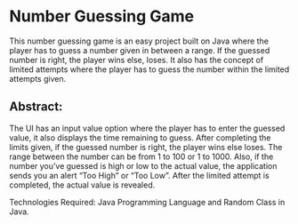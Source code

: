 # Number Guessing Game

This number guessing game is an easy project built on Java where 
the player has to guess a number given in between a range.
If the guessed number is right, the player wins else, loses. It
also has the concept of limited attempts where the player has to 
guess the number within the limited attempts given.

## Abstract:

The UI has an input value option where the player has to enter the
guessed value, it also displays the time remaining to guess. After
completing the limits given, if the guessed number is right, the player
wins else loses. The range between the number can be from 1 to 100 or 
1 to 1000. Also, if the number you’ve guessed is high or low to the 
actual value, the application sends you an alert “Too High” or “Too Low”.
After the limited attempt is completed, the actual value is revealed.

Technologies Required: Java Programming Language and Random Class in Java.

